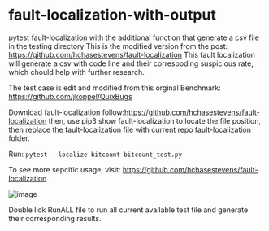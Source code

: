 # fault-localization-with-output
pytest fault-localization with the additional function that generate a csv file in the testing directory
This is the modified version from the post: https://github.com/hchasestevens/fault-localization
This fault localization will generate a csv with code line and their correspoding suspicious rate, which chould help with further research.

The test case is edit and modified from this orginal Benchmark: https://github.com/jkoppel/QuixBugs

Download fault-localization follow:https://github.com/hchasestevens/fault-localization
then, use pip3 show fault-localization to locate the file position, then replace the fault-localization file with current repo fault-localization folder.


Run:
`pytest --localize bitcount bitcount_test.py`

To see more sepcific usage, visit: https://github.com/hchasestevens/fault-localization

![image](https://user-images.githubusercontent.com/68514251/125785524-8be3ea0f-2d0d-4160-85d4-ff0301898416.png)


Double lick RunALL file to run all current available test file and generate their corresponding results.
